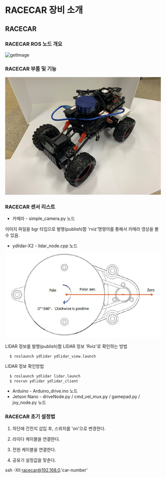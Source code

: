 # RACECAR 장비 소개

## RACECAR

### RACECAR ROS 노드 개요

![getImage](getImage.png)

### RACECAR 부품 및 기능

![racecar_fusion](img/racecar_fusion.jpg)

### RACECAR 센서 리스트

* 카메라 - simple_camera.py 노드

이미지 파일을 bgr 타입으로 발행(publish)함
'rviz'명령어를 통해서 카메라 영상을 볼 수 있음.

* ydlidar-X2 - lidar_node.cpp 노드

![ydlidar_figure](img/ydlidar_figure.PNG)

LIDAR 정보를 발행(publish)함
LIDAR 정보 'Rviz'로 확인하는 방법

      $ roslaunch ydlidar ydlidar_view.launch

LIDAR 정보 확인방법

      $ roslaunch ydlidar lidar.launch
      $ rosrun ydlidar ydlidar_client

* Arduino - Arduino_drive.ino 노드
* Jetson Nano - driveNode.py / cmd_vel_mux.py / gamepad.py / joy_node.py 노드

### RACECAR 초기 설정법

1. 하단에 건전지 삽입 후, 스위치를 'on'으로 변경한다.

2. 라이다 케이블을 연결한다.

3. 전원 케이블을 연결한다.

4. 공유기 설정값을 맞춘다.

ssh -Xll racecar@192.168.0.'car-number'
